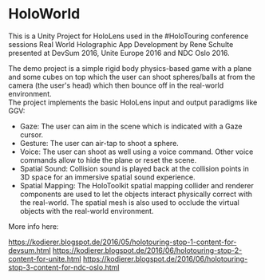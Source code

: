 # HoloWorld
This is a Unity Project for HoloLens used in the #HoloTouring conference sessions Real World Holographic App Development by Rene Schulte presented at DevSum 2016, Unite Europe 2016 and NDC Oslo 2016.

The demo project is a simple rigid body physics-based game with a plane and some cubes on top which the user can shoot spheres/balls at from the camera (the user's head) which then bounce off in the real-world environment.  
The project implements the basic HoloLens input and output paradigms like GGV:
* Gaze: The user can aim in the scene which is indicated with a Gaze cursor.
* Gesture: The user can air-tap to shoot a sphere.
* Voice: The user can shoot as well using a voice command. Other voice commands allow to hide the plane or reset the scene.
* Spatial Sound: Collision sound is played back at the collision points in 3D space for an immersive spatial sound experience. 
* Spatial Mapping: The HoloToolkit spatial mapping collider and renderer components are used to let the objects interact physically correct with the real-world. The spatial mesh is also used to occlude the virtual objects with the real-world environment. 


More info here:

https://kodierer.blogspot.de/2016/05/holotouring-stop-1-content-for-devsum.html
https://kodierer.blogspot.de/2016/06/holotouring-stop-2-content-for-unite.html
https://kodierer.blogspot.de/2016/06/holotouring-stop-3-content-for-ndc-oslo.html
